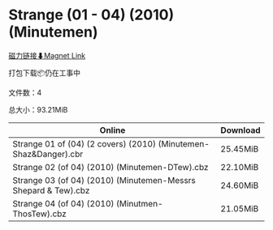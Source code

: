 # Strange (01 - 04) (2010) (Minutemen)

[磁力链接⬇Magnet Link](magnet:?xt=urn:btih:ba369580866a29362c2f23ba7af9b335cd786226&dn=Strange%20%2801%20-%2004%29%20%282010%29%20%28Minutemen%29)

打包下载📦仍在工事中

文件数：4

总大小：93.21MiB

Online | Download
--- | ---
Strange 01 of (04) (2 covers) (2010) (Minutemen-Shaz&Danger).cbr | 25.45MiB
Strange 02 (of 04) (2010) (Minutemen-DTew).cbz | 22.10MiB
Strange 03 (of 04) (2010) (Minutemen-Messrs Shepard & Tew).cbz | 24.60MiB
Strange 04 (of 04) (2010) (Minutmen-ThosTew).cbz | 21.05MiB